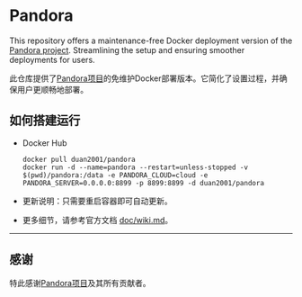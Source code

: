 # Pandora
This repository offers a maintenance-free Docker deployment version of the [Pandora project](https://github.com/zhile-io/pandora). Streamlining the setup and ensuring smoother deployments for users.

此仓库提供了[Pandora项目](https://github.com/zhile-io/pandora)的免维护Docker部署版本。它简化了设置过程，并确保用户更顺畅地部署。

## 如何搭建运行
* Docker Hub

  ```shell
  docker pull duan2001/pandora
  docker run -d --name=pandora --restart=unless-stopped -v $(pwd)/pandora:/data -e PANDORA_CLOUD=cloud -e PANDORA_SERVER=0.0.0.0:8899 -p 8899:8899 -d duan2001/pandora
  ```

* 更新说明：只需要重启容器即可自动更新。
* 更多细节，请参考官方文档 [doc/wiki.md](https://github.com/zhile-io/pandora/blob/master/doc/wiki.md)。

---

## 感谢
特此感谢[Pandora项目](https://github.com/zhile-io/pandora)及其所有贡献者。
